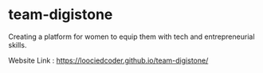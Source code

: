 # team-digistone
Creating a platform for women to equip them with tech and entrepreneurial skills.

Website Link : https://loociedcoder.github.io/team-digistone/
